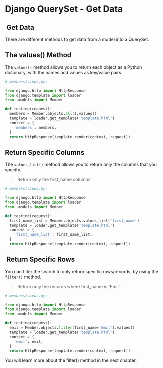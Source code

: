 # Django QuerySet - Get Data

##  Get Data

There are different methods to get data from a model
into a QuerySet.

## The values() Method

The `values()` method allows you to return each object
as a Python dictionary, with the names and values as
key/value pairs:

```py
# members/views.py:

from django.http import HttpResponse
from django.template import loader
from .models import Member

def testing(request):
  members = Member.objects.all().values()
  template = loader.get_template('template.html')
  context = {
    'members': members,
  }
  return HttpResponse(template.render(context, request))
```

## Return Specific Columns

The `values_list()` method allows you to return only the
columns that you specify.

> Return only the first_name columns:

```py
# members/views.py:

from django.http import HttpResponse
from django.template import loader
from .models import Member

def testing(request):
  first_name_list = Member.objects.values_list('first_name')
  template = loader.get_template('template.html')
  context = {
    'first_name_list': first_name_list,
  }
  return HttpResponse(template.render(context, request))
```

##  Return Specific Rows

You can filter the search to only return specific rows/records,
by using the `filter()` method.

> Return only the records where first_name is 'Emil'

```py
# members/views.py:

from django.http import HttpResponse
from django.template import loader
from .models import Member

def testing(request):
  emil = Member.objects.filter(first_name='Emil').values()
  template = loader.get_template('template.html')
  context = {
    'emil': emil,
  }
  return HttpResponse(template.render(context, request))
```

You will learn more about the filter() method in the next chapter.
